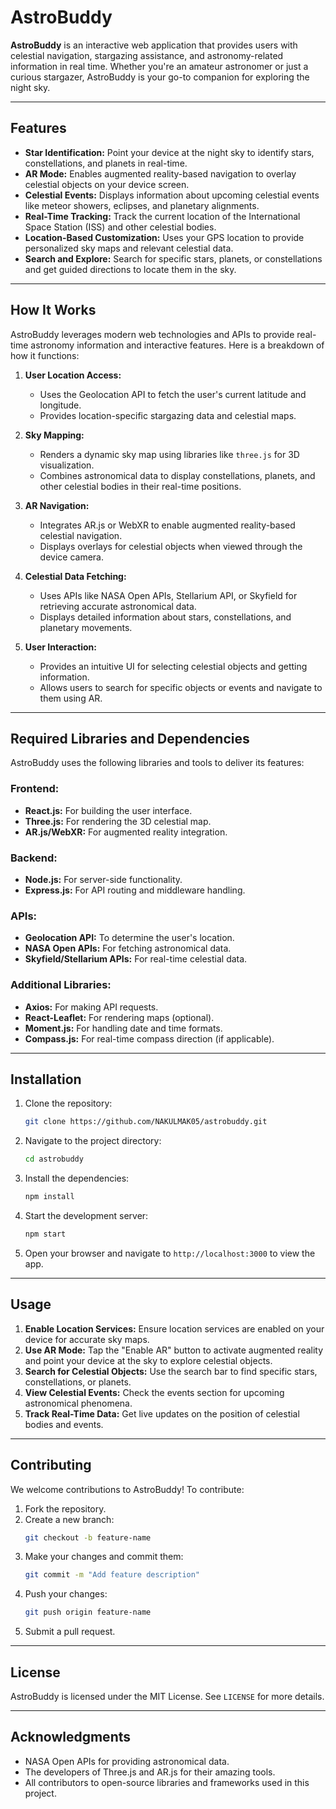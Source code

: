 # AstroBuddy

**AstroBuddy** is an interactive web application that provides users with celestial navigation, stargazing assistance, and astronomy-related information in real time. Whether you're an amateur astronomer or just a curious stargazer, AstroBuddy is your go-to companion for exploring the night sky.

---

## Features

- **Star Identification:** Point your device at the night sky to identify stars, constellations, and planets in real-time.
- **AR Mode:** Enables augmented reality-based navigation to overlay celestial objects on your device screen.
- **Celestial Events:** Displays information about upcoming celestial events like meteor showers, eclipses, and planetary alignments.
- **Real-Time Tracking:** Track the current location of the International Space Station (ISS) and other celestial bodies.
- **Location-Based Customization:** Uses your GPS location to provide personalized sky maps and relevant celestial data.
- **Search and Explore:** Search for specific stars, planets, or constellations and get guided directions to locate them in the sky.

---

## How It Works

AstroBuddy leverages modern web technologies and APIs to provide real-time astronomy information and interactive features. Here is a breakdown of how it functions:

1. **User Location Access:**

   - Uses the Geolocation API to fetch the user's current latitude and longitude.
   - Provides location-specific stargazing data and celestial maps.

2. **Sky Mapping:**

   - Renders a dynamic sky map using libraries like `three.js` for 3D visualization.
   - Combines astronomical data to display constellations, planets, and other celestial bodies in their real-time positions.

3. **AR Navigation:**

   - Integrates AR.js or WebXR to enable augmented reality-based celestial navigation.
   - Displays overlays for celestial objects when viewed through the device camera.

4. **Celestial Data Fetching:**

   - Uses APIs like NASA Open APIs, Stellarium API, or Skyfield for retrieving accurate astronomical data.
   - Displays detailed information about stars, constellations, and planetary movements.

5. **User Interaction:**

   - Provides an intuitive UI for selecting celestial objects and getting information.
   - Allows users to search for specific objects or events and navigate to them using AR.

---

## Required Libraries and Dependencies

AstroBuddy uses the following libraries and tools to deliver its features:

### Frontend:

- **React.js:** For building the user interface.
- **Three.js:** For rendering the 3D celestial map.
- **AR.js/WebXR:** For augmented reality integration.

### Backend:

- **Node.js:** For server-side functionality.
- **Express.js:** For API routing and middleware handling.

### APIs:

- **Geolocation API:** To determine the user's location.
- **NASA Open APIs:** For fetching astronomical data.
- **Skyfield/Stellarium APIs:** For real-time celestial data.

### Additional Libraries:

- **Axios:** For making API requests.
- **React-Leaflet:** For rendering maps (optional).
- **Moment.js:** For handling date and time formats.
- **Compass.js:** For real-time compass direction (if applicable).

---

## Installation

1. Clone the repository:

   ```bash
   git clone https://github.com/NAKULMAK05/astrobuddy.git
   ```

2. Navigate to the project directory:

   ```bash
   cd astrobuddy
   ```

3. Install the dependencies:

   ```bash
   npm install
   ```

4. Start the development server:

   ```bash
   npm start
   ```

5. Open your browser and navigate to `http://localhost:3000` to view the app.

---

## Usage

1. **Enable Location Services:** Ensure location services are enabled on your device for accurate sky maps.
2. **Use AR Mode:** Tap the "Enable AR" button to activate augmented reality and point your device at the sky to explore celestial objects.
3. **Search for Celestial Objects:** Use the search bar to find specific stars, constellations, or planets.
4. **View Celestial Events:** Check the events section for upcoming astronomical phenomena.
5. **Track Real-Time Data:** Get live updates on the position of celestial bodies and events.

---

## Contributing

We welcome contributions to AstroBuddy! To contribute:

1. Fork the repository.
2. Create a new branch:
   ```bash
   git checkout -b feature-name
   ```
3. Make your changes and commit them:
   ```bash
   git commit -m "Add feature description"
   ```
4. Push your changes:
   ```bash
   git push origin feature-name
   ```
5. Submit a pull request.

---

## License

AstroBuddy is licensed under the MIT License. See `LICENSE` for more details.

---

## Acknowledgments

- NASA Open APIs for providing astronomical data.
- The developers of Three.js and AR.js for their amazing tools.
- All contributors to open-source libraries and frameworks used in this project.


